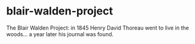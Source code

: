 blair-walden-project
====================

The Blair Walden Project: in 1845 Henry David Thoreau went to live in the woods... a year later his journal was found.
